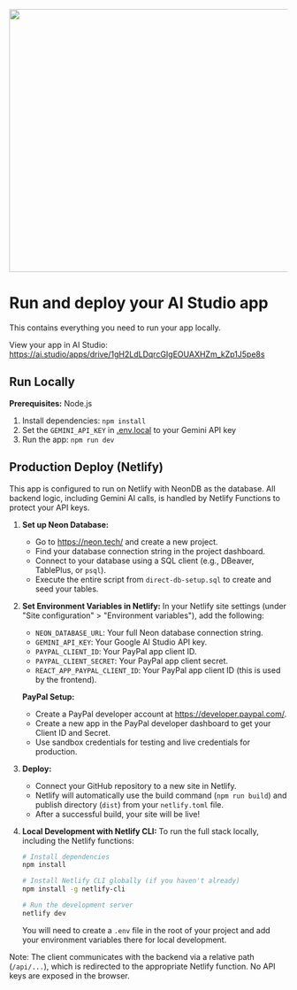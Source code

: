 <div align="center">
<img width="1200" height="475" alt="GHBanner" src="https://github.com/user-attachments/assets/0aa67016-6eaf-458a-adb2-6e31a0763ed6" />
</div>

# Run and deploy your AI Studio app

This contains everything you need to run your app locally.

View your app in AI Studio: https://ai.studio/apps/drive/1gH2LdLDqrcGIgEOUAXHZm_kZp1J5pe8s

## Run Locally

**Prerequisites:**  Node.js


1. Install dependencies:
   `npm install`
2. Set the `GEMINI_API_KEY` in [.env.local](.env.local) to your Gemini API key
3. Run the app:
   `npm run dev`

## Production Deploy (Netlify)

This app is configured to run on Netlify with NeonDB as the database. All backend logic, including Gemini AI calls, is handled by Netlify Functions to protect your API keys.

1) **Set up Neon Database:**
   - Go to https://neon.tech/ and create a new project.
   - Find your database connection string in the project dashboard.
   - Connect to your database using a SQL client (e.g., DBeaver, TablePlus, or `psql`).
   - Execute the entire script from `direct-db-setup.sql` to create and seed your tables.

2) **Set Environment Variables in Netlify:**
   In your Netlify site settings (under "Site configuration" > "Environment variables"), add the following:
   - `NEON_DATABASE_URL`: Your full Neon database connection string.
   - `GEMINI_API_KEY`: Your Google AI Studio API key.
   - `PAYPAL_CLIENT_ID`: Your PayPal app client ID.
   - `PAYPAL_CLIENT_SECRET`: Your PayPal app client secret.
   - `REACT_APP_PAYPAL_CLIENT_ID`: Your PayPal app client ID (this is used by the frontend).

   **PayPal Setup:**
   - Create a PayPal developer account at https://developer.paypal.com/.
   - Create a new app in the PayPal developer dashboard to get your Client ID and Secret.
   - Use sandbox credentials for testing and live credentials for production.

3) **Deploy:**
   - Connect your GitHub repository to a new site in Netlify.
   - Netlify will automatically use the build command (`npm run build`) and publish directory (`dist`) from your `netlify.toml` file.
   - After a successful build, your site will be live!

4) **Local Development with Netlify CLI:**
   To run the full stack locally, including the Netlify functions:
   ```bash
   # Install dependencies
   npm install
   
   # Install Netlify CLI globally (if you haven't already)
   npm install -g netlify-cli
   
   # Run the development server
   netlify dev
   ```
   You will need to create a `.env` file in the root of your project and add your environment variables there for local development.

Note: The client communicates with the backend via a relative path (`/api/...`), which is redirected to the appropriate Netlify function. No API keys are exposed in the browser.
